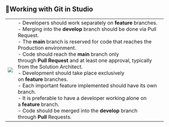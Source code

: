 ## 🔧Working with Git in Studio

|                                                                                                                                                                                                                            |                                                                                                                                                                                                                                                                                                                                                                                                                                                                                                                                                                                                                                                                                             |
| -------------------------------------------------------------------------------------------------------------------------------------------------------------------------------------------------------------------------- | ------------------------------------------------------------------------------------------------------------------------------------------------------------------------------------------------------------------------------------------------------------------------------------------------------------------------------------------------------------------------------------------------------------------------------------------------------------------------------------------------------------------------------------------------------------------------------------------------------------------------------------------------------------------------------------------- |
| ![](https://academy.uipath.com/content/academy_/scorm/public/learning-plan/0pNfa7zWClLqXTBNwujY1/3i6LbvFGP0ILjNjXX0Rv2K/ON5AbmYrQ8Lbr7ImLVTeAWO1y6dYEQe5_SCORM2004.4_240918_v2/scormcontent/assets/GIT%20workflow.png)<br> | - Developers should work separately on **feature** branches.<br>- Merging into the **develop** branch should be done via Pull Request.<br>- The **main** branch is reserved for code that reaches the Production environment.<br>- Code should reach the **main** branch only through **Pull** **Request** and at least one approval, typically from the Solution Architect.<br>- Development should take place exclusively on **feature** branches.<br>- Each important feature implemented should have its own branch.<br>- It is preferable to have a developer working alone on a **feature** branch.<br>- Code should be merged into the **develop** branch through **Pull** Requests. |


